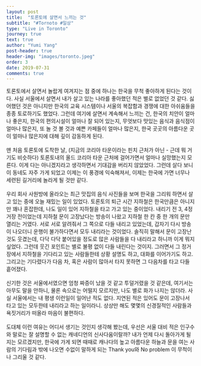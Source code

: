 ```yaml
---
layout: post
title:  "토론토에 살면서 느끼는 것"
subtitle: "#Tornoto #일상"
type: "Live in Toronto"
journey: true
text: true
author: "Yumi Yang"
post-header: true
header-img: "images/toronto.jpeg"
order: 3
date: 2019-07-31
comments: true
---
```


토론토에서 살면서 놀랍게 여겨지는 점 중에 하나는 한국을 무척 좋아하게 된다는 것이다. 
사실 서울에서 살면서 내가 살고 있는 나라를 좋아했던 적은 별로 없었던 것 같다.
싫어했던 것은 아니지만 한국의 교육 시스템이나 서울의 복잡함과 경쟁에 대한 아쉬움들을 종종 토로하기도 했었다.
그런데 여기에 살면서 계속해서 느끼는 건, 한국의 치안이 얼마나 좋은지, 한국의 편의시설이 얼마나 잘 되어 있는지,
무엇보다 맛있는 음식과 음식점이 얼마나 많은지, 
또 놀 것 볼 것과 예쁜 카페들이 얼마나 많은지, 한국 곳곳의 아름다운 곳이 얼마나 많은지에 대해 깊이 감동하게 된다.
<br/><br/>
맨 처음 토론토에 도착한 날, (지금의 코리아 타운이라는 핀치 근처가 아닌 - 근데 뭐 거기도 비슷하다) 토론토내의 올드 코리아 타운 근처에 걸어가면서
얼마나 실망했는지 모른다. 이게 다는 아니겠지라고 생각하면서 기대감을 버리지 않았었다. 그런데 살다 보니 이 동네도 자주 가게 되었고
이제는 이 풍경에 익숙해져서, 이제는 한국에 가면 너무나 세련된 길거리에 놀라게 될 것만 같다.
<br/><br/>
우리 회사 사원방에 올라오는 최근 맛집의 음식 사진들을 보며 한국을 그리워 하면서 살고 있는 중에 오늘 재밌는 일이 있었다.
토론토의 퇴근 시간 지하철은 한국만큼은 아니지만 꽤나 혼잡한데, 나도 일이 있어 지하철을 타고 가고 있는 중이었다.
내리기 전 3, 4정거장 전이었는데 지하철 문이 고장났다는 방송이 나왔고 지하철 한 칸 중 한 개의 문만 열리는 거였다.
서로 서로 알려줘서 그 쪽으로 다들 내리고 있었는데, 갑자기 다시 방송이 나오더니 운행이 불가하다면서 모두 내리라는 것이었다.
솔직히 말해서 문이 고장난 것도 웃겼는데, 다닥 다닥 붙어있을 정도로 많은 사람들을 다 내리라고 하니까 이게 뭐지 싶었다.
그런데 웃긴 포인트는 별로 불평 없이 다들 내린다는 것이지. 그러면서 그 정거장에서 지하철을 기다리고 있는 사람들한테 상황 설명도 하고,
대화를 이어가기도 하고. 그리고는 기다렸다가 다음 차, 혹은 사람이 많아서 타지 못하면 그 다음차를 타고 다들 흩어졌다.
<br/><br/>
신기한 것은 서울에서였으면 엄청 짜증이 났을 것 같고 투덜거렸을 것 같은데, 여기서는 아무도 말을 안하니, 물론 속으로는 어떨지 모르지만,
나도 별로 화가 나지는 않더라. 사실 서울에서는 내 평생 이런일이 일어난 적도 없다. 지연된 적은 있어도 문이 고장나서 타고 있는 모두한테 내리라고 하는 일이라니. 상상만 해도 몇몇의 신경질적인 사람들과 욕짓거리가 떠올라 마음이 불편하다. 
<br/><br/>
도대체 이런 여유는 어디서 생기는 것인지 생각해 봤는데, 우선은 서울 대비 적은 인구수와 말로는 잘 설명할 수 없는 캐네디언의 신사다움이랄까? 내가 언제 다시 돌아가게 될지는 모르겠지만, 한국에 가게 되면 때때로 캐나다의 높고 아름다운 하늘과 문을 여는 사람의 기다림과 밖에 나오면 수없이 말하게 되는 Thank you와 No problem 이 무척이나 그리울 것 같다.
<br/><br/>